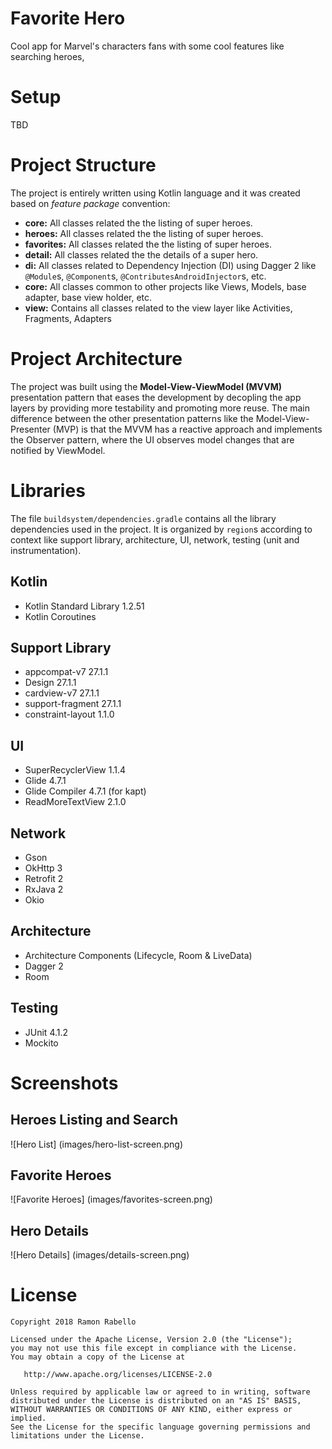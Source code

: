 # Favorite Hero

Cool app for Marvel's characters fans with some cool features like searching heroes, 

# Setup

TBD

# Project Structure

The project is entirely written using Kotlin language and it was created based on _feature package_ convention:
- __core:__ All classes related the the listing of super heroes.
- __heroes:__ All classes related the the listing of super heroes.
- __favorites:__ All classes related the the listing of super heroes.
- __detail:__ All classes related the the details of a super hero.
- __di:__ All classes related to Dependency Injection (DI) using Dagger 2
like `@Module`s, `@Component`s, `@ContributesAndroidInjector`s, etc.
- __core:__ All classes common to other projects like Views, Models, base adapter, base
view holder, etc.
- __view:__ Contains all classes related to the view layer like Activities, Fragments, Adapters

# Project Architecture

The project was built using the __Model-View-ViewModel (MVVM)__ presentation pattern that eases
the development by decopling the app layers by providing more testability and promoting more
reuse. The main difference between the other presentation patterns like the Model-View-Presenter (MVP) is that the MVVM has a reactive approach and
implements the Observer pattern, where the UI observes model changes that are notified by ViewModel.

# Libraries

The file `buildsystem/dependencies.gradle` contains all the library dependencies used
in the project. It is organized by `region`s according to context like support library,
architecture, UI, network, testing (unit and instrumentation).

## Kotlin
- Kotlin Standard Library 1.2.51
- Kotlin Coroutines

## Support Library 
- appcompat-v7 27.1.1
- Design 27.1.1
- cardview-v7 27.1.1
- support-fragment 27.1.1
- constraint-layout 1.1.0

## UI
- SuperRecyclerView 1.1.4
- Glide 4.7.1
- Glide Compiler 4.7.1 (for kapt)
- ReadMoreTextView 2.1.0

## Network
- Gson
- OkHttp 3
- Retrofit 2
- RxJava 2
- Okio

## Architecture
- Architecture Components (Lifecycle, Room & LiveData) 
- Dagger 2
- Room
## Testing
- JUnit 4.1.2
- Mockito 

# Screenshots
## Heroes Listing and Search
![Hero List]
(images/hero-list-screen.png)

## Favorite Heroes
![Favorite Heroes]
(images/favorites-screen.png)

## Hero Details
![Hero Details]
(images/details-screen.png)

# License
    Copyright 2018 Ramon Rabello
    
    Licensed under the Apache License, Version 2.0 (the "License");
    you may not use this file except in compliance with the License.
    You may obtain a copy of the License at
    
       http://www.apache.org/licenses/LICENSE-2.0
    
    Unless required by applicable law or agreed to in writing, software
    distributed under the License is distributed on an "AS IS" BASIS,
    WITHOUT WARRANTIES OR CONDITIONS OF ANY KIND, either express or implied.
    See the License for the specific language governing permissions and
    limitations under the License.